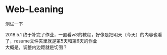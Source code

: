 # Web-Leaning
测试一下

2018.5.1 终于补完了作业，一直看w3的教程，好像是把明天（今天）的内容也看了，resume文件夹里就是第5天和第6天的作业<br/>
大概是，调整内边距就是切图？
